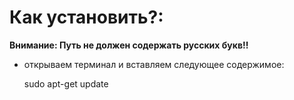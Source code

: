 # Как установить?:
**Внимание: Путь не должен содержать русских букв!!**

* открываем терминал и вставляем следующее содержимое:
  
    sudo apt-get update
  

